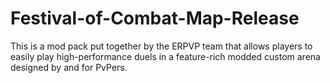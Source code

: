 # Festival-of-Combat-Map-Release
 
This is a mod pack put together by the ERPVP team that allows players to easily play high-performance duels in a feature-rich modded custom arena designed by and for PvPers.